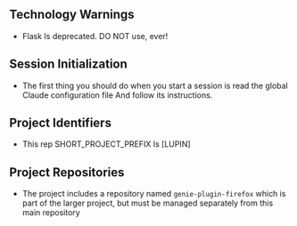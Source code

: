 ## Technology Warnings
- Flask Is deprecated. DO NOT use, ever!

## Session Initialization
- The first thing you should do when you start a session is read the global Claude configuration file And follow its instructions.

## Project Identifiers
- This rep SHORT_PROJECT_PREFIX Is [LUPIN]

## Project Repositories
- The project includes a repository named `genie-plugin-firefox` which is part of the larger project, but must be managed separately from this main repository